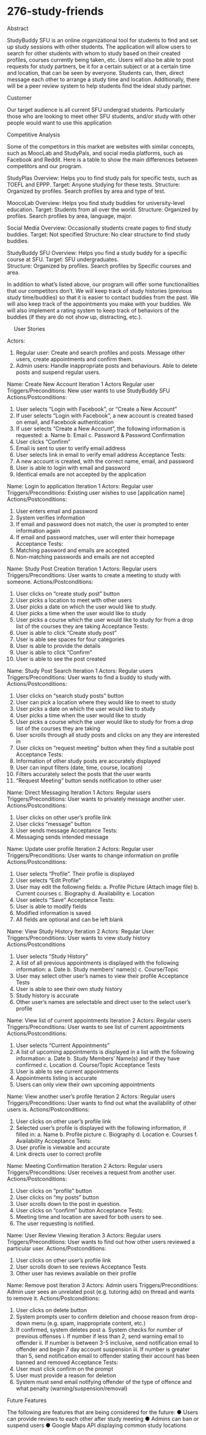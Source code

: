 # 276-study-friends

Abstract

StudyBuddy SFU is an online organizational tool for students to find and set up study sessions with other students. The application will allow users to search for other students with whom to study based on their created profiles, courses currently being taken, etc. Users will also be able to post requests for study partners, be it for a certain subject or at a certain time and location, that can be seen by everyone. Students can, then, direct message each other to arrange a study time and location. Additionally, there will be a peer review system to help students find the ideal study partner.

Customer

Our target audience is all current SFU undergrad students. Particularly those who are looking to meet other SFU students, and/or study with other people would want to use this application

Competitive Analysis

Some of the competitors in this market are websites with similar concepts, such as MoocLab and StudyPals, and social media platforms, such as Facebook and Reddit. Here is a table to show the main differences between competitors and our program. 

StudyPlas
  Overview: Helps you to find study pals for specific tests, such as TOEFL and EPPP.
  Target: Anyone studying for these tests. 
  Structure: Organized by profiles. Search profiles by area and type of test.

MoocoLab
  Overview: Helps you find study buddies for university-level education.
  Target: Students from all over the world.
  Structure: Organized by profiles. Search profiles by area, language, major.

Social Media
  Overview: Occasionally students create pages to find study buddies.
  Target: Not specified 
  Structure: No clear structure to find study buddies.

StudyBuddy SFU
  Overview: Helps you find a study buddy for a specific course at SFU. 
  Target: SFU undergraduates.  
  Structure: Organized by profiles. Search profiles by Specific courses and area.


In addition to what’s listed above, our program will offer some functionalities that our competitors don’t. We will keep track of study histories (previous study time/buddies) so that it is easier to contact buddies from the past. We will also keep track of the appointments you make with your buddies. We will also implement a rating system to keep track of behaviors of the buddies (if they are do not show up, distracting, etc.). 


 
User Stories

Actors:
1.	Regular user: Create and search profiles and posts. Message other users, create appointments and confirm them. 
2.	Admin users: Handle inappropriate posts and behaviours. Able to delete posts and suspend regular users.  


Name:	Create New Account
Iteration	1
Actors	Regular user
Triggers/Preconditions:	New user wants to use StudyBuddy SFU
Actions/Postconditions:
1.	User selects “Login with Facebook”, or “Create a New Account”
2.	If user selects “Login with Facebook”, a new account is created based on email, and Facebook authentication
3.	If user selects “Create a New Account”, the following information is requested:
    a.	Name
    b.	Email
    c.	Password & Password Confirmation
4.	User clicks “Confirm”
5.	Email is sent to user to verify email address
6.	User selects link in email to verify email address
Acceptance Tests:	
1.	A new account is created, with the correct name, email, and password
2.	User is able to login with email and password
3.	Identical emails are not accepted by the application


Name:	Login to application
Iteration	1
Actors:	Regular user
Triggers/Preconditions:	Existing user wishes to use [application name]
Actions/Postconditions:	
1.	User enters email and password
2.	System verifies information
3.	If email and password does not match, the user is prompted to enter information again
4.	If email and password matches, user will enter their homepage
Acceptance Tests:
1.	Matching password and emails are accepted
2.	Non-matching passwords and emails are not accepted


Name:	Study Post Creation
Iteration	1
Actors:	Regular users
Triggers/Preconditions:	User wants to create a meeting to study with someone.
Actions/Postconditions:	
1.	User clicks on “create study post” button
2.	User picks a location to meet with other users
3.	User picks a date on which the user would like to study.
4.	User picks a time when the user would like to study
5.	User picks a course which the user would like to study for from a drop list of the courses they are taking
Acceptance Tests:	
1.	User is able to click “Create study post”
2.	User is able see spaces for four categories 
3.	User is able to provide the details 
4.	User is able to click “Confirm”
5.	User is able to see the post created


Name:	Study Post Search
Iteration	1
Actors:	Regular users
Triggers/Preconditions:	User wants to find a buddy to study with.
Actions/Postconditions:
1.	User clicks on “search study posts” button
2.	User can pick a location where they would like to meet to study
3.	User picks a date on which the user would like to study
4.	User picks a time when the user would like to study
5.	User picks a course which the user would like to study for from a drop list of the courses they are taking
6.	User scrolls through all study posts and clicks on any they are interested in
7.	User clicks on “request meeting” button when they find a suitable post
Acceptance Tests:	
1.	Information of other study posts are accurately displayed
2.	User can input filters (date, time, course, location)
3.	Filters accurately select the posts that the user wants
4.	“Request Meeting” button sends notification to other user


Name:	Direct Messaging
Iteration	1
Actors:	Regular users
Triggers/Preconditions:	User wants to privately message another user.
Actions/Postconditions:	
1.	User clicks on other user’s profile link
2.	User clicks “message” button
3.	User sends message
Acceptance Tests:	
1.	Messaging sends intended message
 

Name:	Update user profile
Iteration	2
Actors:	Regular user
Triggers/Preconditions:	User wants to change information on profile
Actions/Postconditions:	
1.	User selects “Profile”. Their profile is displayed
2.	User selects “Edit Profile”
3.	User may edit the following fields:
a.	Profile Picture (Attach image file)
b.	Current courses
c.	Biography
d.	Availability
e.	Location
4.	User selects “Save”
Acceptance Tests:	
1.	User is able to modify fields
2.	Modified information is saved
3.	All fields are optional and can be left blank


Name:	View Study History
Iteration	2
Actors:	Regular User
Triggers/Preconditions:	User wants to view study history
Actions/Postconditions	
1.	User selects “Study History”
2.	A list of all previous appointments is displayed with the following information:
    a.	Date
    b.	Study members’ name(s)
    c.	Course/Topic
3.	User may select other user’s names to view their profile
Acceptance Tests	
1.	User is able to see their own study history
2.	Study history is accurate
3.	Other user’s names are selectable and direct user to the select user’s profile


Name:	View list of current appointments
Iteration	2
Actors:	Regular users
Triggers/Preconditions:	User wants to see list of current appointments
Actions/Postconditions:	
1.	User selects “Current Appointments”
2.	A list of upcoming appointments is displayed in a list with the following information:
    a.	Date
    b.	Study Members’ Name(s) and if they have confirmed
    c.	Location
    d.	Course/Topic
Acceptance Tests	
1.	User is able to see current appointments
2.	Appointments listing is accurate
3.	Users can only view their own upcoming appointments


Name:	View another user’s profile
Iteration	2
Actors:	Regular users
Triggers/Preconditions:	User wants to find out what the availability of other users is.
Actions/Postconditions:	
1.	User clicks on other user’s profile link
2.	Selected user’s profile is displayed with the following information, if filled in:
    a.	Name
    b.	Profile picture
    c.	Biography
    d.	Location
    e.	Courses
    f.	Availability
Acceptance Tests:	
1.	User profile is viewable and accurate
2.	Link directs user to correct profile


Name:	Meeting Confirmation
Iteration	2
Actors:	Regular users
Triggers/Preconditions:	User receives a request from another user.
Actions/Postconditions:	
1.	User clicks on “profile” button
2.	User clicks on “my posts” button
3.	User scrolls down to the post in question.
4.	User clicks on “confirm” button
Acceptance Tests:	
1.	Meeting time and location are saved for both users to see.
2.	The user requesting is notified. 


Name:	User Review Viewing
Iteration	3
Actors:	Regular users
Triggers/Preconditions:	User wants to find out how other users reviewed a particular user.
Actions/Postconditions:	
1.	User clicks on other user’s profile link
2.	User scrolls down to see reviews
Acceptance Tests	
1.	Other user has reviews available on their profile


Name:	Remove post
Iteration	3
Actors:	Admin users
Triggers/Preconditions:	Admin user sees an unrelated post (e.g. tutoring ads) on thread and wants to remove it.
Actions/Postconditions:	
1.	User clicks on delete button
2.	System prompts user to confirm deletion and choose reason from drop-down menu (e.g. spam, inappropriate content, etc.)
3.	If confirmed, system deletes post
    a.	System checks for number of previous offenses
        i.	If number if less than 2, send warning email to offender
        ii.	If number is between 3-5 inclusive, send notification email to offender and begin 7 day account suspension
        iii.	If number is greater than 5, send notification email to offender stating their account has been banned and removed
Acceptance Tests:	
1.	User must click confirm on the prompt
2.	User must provide a reason for deletion
3.	System must send email notifying offender of the type of offence and what penalty (warning/suspension/removal)


Future Features

The following are features that are being considered for the future:
●	Users can provide reviews to each other after study meeting
●	Admins can ban or suspend users
●	Google Maps API displaying common study locations
